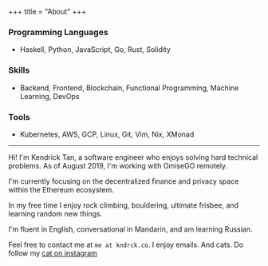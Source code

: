+++
title = "About"
+++

### Programming Languages
- Haskell, Python, JavaScript, Go, Rust, Solidity

### Skills
- Backend, Frontend, Blockchain, Functional Programming, Machine Learning, DevOps

### Tools
- Kubernetes, AWS, GCP, Linux, Git, Vim, Nix, XMonad

---

Hi! I'm Kendrick Tan, a software engineer who enjoys solving hard technical problems. As of August 2019, I'm working with OmiseGO remotely.

I'm currently focusing on the decentralized finance and privacy space within the Ethereum ecosystem.

In my free time I enjoy rock climbing, bouldering, ultimate frisbee, and learning random new things.

I'm fluent in English, conversational in Mandarin, and am learning Russian.

Feel free to contact me at `me at kndrck.co`. I enjoy emails. And cats. Do follow my <a href="https://instagram.com/mr.miso.oz">cat on instagram</a>
